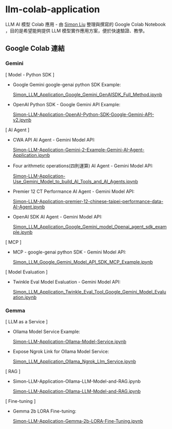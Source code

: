 # llm-colab-application
LLM AI 模型 Colab 應用 - 由 [Simon Liu](https://tinyurl.com/simonliuyuwei) 整理與撰寫的 Google Colab Notebook ，目的是希望能夠提供 LLM 模型實作應用方案，便於快速驗證、教學。

## Google Colab 連結

### Gemini

[ Model - Python SDK ]

- Google Gemini google-genai python SDK Example:

  [Simon_LLM_Application_Google_Gemini_GenAISDK_Full_Method.ipynb](https://colab.research.google.com/github/LiuYuWei/llm-colab-application/blob/main/Simon_LLM_Application_Google_Gemini_GenAISDK_Full_Method.ipynb)

- OpenAI Python SDK - Google Gemini API Example:

  [Simon-LLM-Application-OpenAI-Python-SDK-Google-Gemini-API-v2.ipynb](https://colab.research.google.com/github/LiuYuWei/llm-colab-application/blob/main/Simon-LLM-Application-OpenAI-Python-SDK-Google-Gemini-API-v2.ipynb)

[ AI Agent ]

- CWA API AI Agent - Gemini Model API:

  [Simon-LLM-Application-Gemini-2-Example-Gemini-AI-Agent-Application.ipynb](https://colab.research.google.com/github/LiuYuWei/llm-colab-application/blob/main/Simon-LLM-Application-Gemini-2-Example-Gemini-AI-Agent-Application.ipynb)

- Four arithmetic operations(四則運算) AI Agent - Gemini Model API:

  [Simon-LLM-Application-Use_Gemini_Model_to_build_AI_Tools_and_AI_Agents.ipynb](https://colab.research.google.com/github/LiuYuWei/llm-colab-application/blob/main/Simon-LLM-Application-Use_Gemini_Model_to_build_AI_Tools_and_AI_Agents.ipynb)

- Premier 12 CT Performance AI Agent - Gemini Model API:

  [Simon-LLM-Application-premier-12-chinese-taipei-performance-data-AI-Agent.ipynb](https://colab.research.google.com/github/LiuYuWei/llm-colab-application/blob/main/Simon-LLM-Application-premier-12-chinese-taipei-performance-data-AI-Agent.ipynb)

- OpenAI SDK AI Agent - Gemini Model API:

  [Simon_LLM_Application_Google_Gemini_model_Openai_agent_sdk_example.ipynb](https://colab.research.google.com/github/LiuYuWei/llm-colab-application/blob/main/Simon_LLM_Application_Google_Gemini_model_Openai_agent_sdk_example.ipynb)

[ MCP ]

- MCP - google-genai python SDK - Gemini Model API:

  [Simon_LLM_Google_Gemini_Model_API_SDK_MCP_Example.ipynb](https://colab.research.google.com/github/LiuYuWei/llm-colab-application/blob/main/Simon_LLM_Google_Gemini_Model_API_SDK_MCP_Example.ipynb)

[ Model Evaluation ]

- Twinkle Eval Model Evaluation - Gemini Model API:

  [Simon_LLM_Application_Twinkle_Eval_Tool_Google_Gemini_Model_Evaluation.ipynb](https://colab.research.google.com/github/LiuYuWei/llm-colab-application/blob/main/Simon_LLM_Application_Twinkle_Eval_Tool_Google_Gemini_Model_Evaluation.ipynb)

### Gemma

[ LLM as a Service ]

- Ollama Model Service Example:

  [Simon-LLM-Application-Ollama-Model-Service.ipynb](https://colab.research.google.com/github/LiuYuWei/llm-colab-application/blob/main/Simon-LLM-Application-Ollama-Model-Service.ipynb)

- Expose Ngrok Link for Ollama Model Service:

  [Simon_LLM_Application_Ollama_Ngrok_Llm_Service.ipynb](https://colab.research.google.com/github/LiuYuWei/llm-colab-application/blob/main/Simon_LLM_Application_Ollama_Ngrok_Llm_Service.ipynb)

[ RAG ]

- Simon-LLM-Application-Ollama-LLM-Model-and-RAG.ipynb

  [Simon-LLM-Application-Ollama-LLM-Model-and-RAG.ipynb](https://colab.research.google.com/github/LiuYuWei/llm-colab-application/blob/main/Simon-LLM-Application-Ollama-LLM-Model-and-RAG.ipynb)

[ Fine-tuning ]

- Gemma 2b LORA Fine-tuning:

  [Simon-LLM-Application-Gemma-2b-LORA-Fine-Tuning.ipynb](https://colab.research.google.com/github/LiuYuWei/llm-colab-application/blob/main/Simon-LLM-Application-Gemma-2b-LORA-Fine-Tuning.ipynb)




















